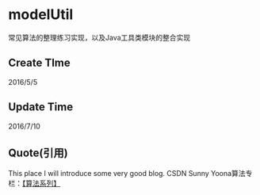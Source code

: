 # modelUtil
常见算法的整理练习实现，以及Java工具类模块的整合实现

## Create TIme
2016/5/5

## Update Time
2016/7/10

## Quote(引用)
This place I will introduce some very good blog.
CSDN Sunny Yoona算法专栏：[【算法系列】](http://blog.csdn.net/column/details/computeralgorithms.html?&page=2)

